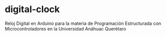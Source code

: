 # digital-clock
 Reloj Digital en Arduino para la materia de Programación Estructurada con Microcontroladores en la Universidad Anáhuac Querétaro
